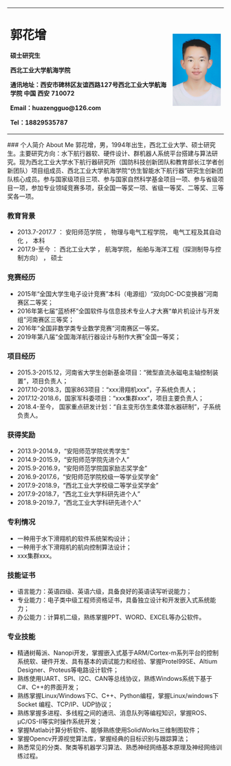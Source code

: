 <table border="0">
  <tr>
    <td width="75%">
      <h1>郭花增</h1>
      <p><b>硕士研究生</b></p>
      <p><b>西北工业大学航海学院</b></p>
      <p><b>通讯地址：西安市碑林区友谊西路127号西北工业大学航海学院 中国 西安 710072</b></p>
      <p><b>Email：huazengguo@126.com</b></p>
      <p><b>Tel：18829535787</b></p>
    </td>
    <td width="25%">
      <img src="/Photo.jpg" width="100%">     
    </td>
  </tr>
</table>
### 个人简介 About Me
郭花增，男，1994年出生，西北工业大学、硕士研究生。主要研究方向：水下航行器软、硬件设计、群机器人系统平台搭建与算法研究。现为西北工业大学水下航行器研究所（国防科技创新团队和教育部长江学者创新团队）项目组成员、西北工业大学航海学院“仿生智能水下航行器”研究生创新团队核心成员。参与国家级项目三项、参与国家自然科学基金项目一项、参与省级项目一项，参加专业领域竞赛多项，获全国一等奖一项、省级一等奖、二等奖、三等奖各一项。

### 教育背景
- 2013.7-2017.7 ：      安阳师范学院  ， 物理与电气工程学院，   电气工程及其自动化 ，         本科
- 2017.9-至今    ：      西北工业大学  ，  航海学院，  船舶与海洋工程（探测制导与控制方向）  ， 硕士

### 竞赛经历
- 2015年“全国大学生电子设计竞赛”本科（电源组）“双向DC-DC变换器”河南赛区二等奖；
- 2016年第七届“蓝桥杯”全国软件与信息技术专业人才大赛“单片机设计与开发组”河南赛区三等奖；
- 2016年“全国非数学类专业数学竞赛”河南赛区一等奖。
- 2019年第八届“全国海洋航行器设计与制作大赛”全国一等奖；

### 项目经历
- 2015.3-2015.12，河南省大学生创新基金项目：“微型直流永磁电主轴控制装置”，项目负责人；
- 2017.10-2018.3，国家863项目：“xxx滑翔机xxx”，子系统负责人；
- 2017.12-2018.6，国家军科委项目：“xxx集群xxx”，项目主要负责人；
- 2018.4-至今，    国家重点研发计划：“自主变形仿生柔体潜水器研制”，子系统负责人。

### 获得奖励
- 2013.9-2014.9，“安阳师范学院优秀学生”
- 2014.9-2015.9，“安阳师范学院先进个人”
- 2015.9-2016.9，“安阳师范学院国家励志奖学金”
- 2016.9-2017.6，“安阳师范学院校级一等学业奖学金”
- 2017.9-2018.9，“西北工业大学校级二等学业奖学金”
- 2017.9-2018.7，“西北工业大学科研先进个人”
- 2018.9-2019.7，“西北工业大学科研先进个人”

### 专利情况
- 一种用于水下滑翔机的软件系统架构设计；
- 一种用于水下滑翔机的航向控制算法设计；
- xxx集群xxx。

### 技能证书
- 语言能力：英语四级、英语六级，具备良好的英语读写听说能力；
- 专业能力：电子类中级工程师资格证书，具备独立设计和开发嵌入式系统能力；
- 办公能力：计算机二级，熟练掌握PPT、WORD、EXCEL等办公软件。

### 专业技能
- 精通树莓派、Nanopi开发，掌握嵌入式基于ARM/Cortex-m系列平台的控制系统软、硬件开发、具有基本的调试能力和经验、掌握Protel99SE、Altium Designer、Proteus等电路设计软件；
- 熟练使用UART、SPI、I2C、CAN等总线协议，熟练Windows系统下基于C#、C++的界面开发；
- 熟练掌握Linux/Windows下C、C++、Python编程，掌握Linux/windows下Socket 编程、TCP/IP、UDP协议；
- 熟练掌握多进程、多线程之间的通讯、消息队列等编程知识，掌握ROS、μC/OS-II等实时操作系统开发；
- 掌握Matlab计算分析软件、能够熟练使用SolidWorks三维制图软件；
- 掌握Opencv开源视觉算法库，掌握经典的目标识别与跟踪算法；
- 熟悉常见的分类、聚类等机器学习算法、熟悉神经网络基本原理及神经网络训练过程。


